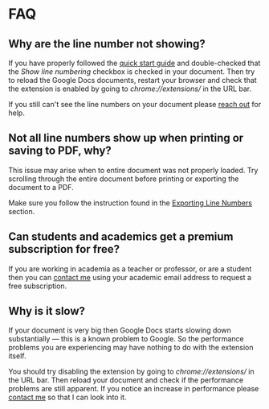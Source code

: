 # FAQ

## Why are the line number not showing?

If you have properly followed the [quick start guide](quickstart.md) and double-checked that the _Show line numbering_ checkbox is checked in your document. Then try to reload the Google Docs documents, restart your browser and check that the extension is enabled by going to _chrome://extensions/_ in the URL bar.

If you still can't see the line numbers on your document please [reach out]() for help.

## Not all line numbers show up when printing or saving to PDF, why?

This issue may arise when to entire document was not properly loaded. Try scrolling through the entire document before printing or exporting the document to a PDF.

Make sure you follow the instruction found in the [Exporting Line Numbers](export.md) section.

## Can students and academics get a premium subscription for free?

If you are working in academia as a teacher or professor, or are a student then you can [contact me]() using your academic email address to request a free subscription.

## Why is it slow?

If your document is very big then Google Docs starts slowing down substantially — this is a known problem to Google. So the performance problems you are experiencing may have nothing to do with the extension itself.

You should try disabling the extension by going to _chrome://extensions/_ in the URL bar. Then reload your document and check if the performance problems are still apparent. If you notice an increase in performance please [contact me]() so that I can look into it.

